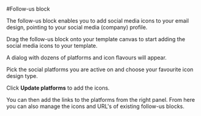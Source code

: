 #Follow-us block

The follow-us block enables you to add social media icons to your email design, pointing to 
your social media (company) profile. 

Drag the follow-us block onto your template canvas to start adding the social media icons to your template. 

A dialog with dozens of platforms and icon flavours will appear. 

Pick the social platforms you are active on and choose your favourite icon design type.

Click **Update platforms** to add the icons. 

You can then add the links to the platforms from the right panel. From here you can also manage 
the icons and URL's of existing follow-us blocks. 
